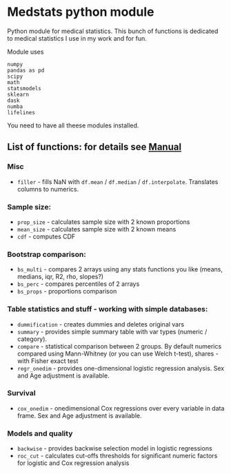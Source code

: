 # Medstats python module

Python module for medical statistics. This bunch of functions is dedicated to medical statistics I use in my work and for fun.

Module uses
```
numpy
pandas as pd
scipy
math
statsmodels
sklearn
dask
numba
lifelines
```
You need to have all theese modules installed. 

## List of functions: for details see [Manual](https://github.com/aysuvorov/medstats/blob/Beta/Manual.md)

### Misc

- `filler` - fills NaN with `df.mean` / `df.median` / `df.interpolate`. Translates columns to numerics.

### Sample size:

- `prop_size` - calculates sample size with 2 known proportions
- `mean_size` - calculates sample size with 2 known means
- `cdf` - computes CDF

### Bootstrap comparison:

- `bs_multi` - compares 2 arrays using any stats functions you like (means, medians, iqr, R2, rho, slopes?)
- `bs_perc` - compares percentiles of 2 arrays
- `bs_props` - proportions comparison

### Table statistics and stuff - working with simple databases:

- `dummification` - creates dummies and deletes original vars 
- `summary` - provides simple summary table with var types (numeric / category).
- `compare` - statistical comparison between 2 groups. By default numerics compared using Mann-Whitney (or you can use Welch t-test), shares - with Fisher exact test
- `regr_onedim` - provides one-dimensional logistic regression analysis. Sex and Age adjustment is available.

### Survival

- `cox_onedim` - onedimensional Cox regressions over every variable in data frame. Sex and Age adjustment is available.

### Models and quality

- `backwise` - provides backwise selection model in logistic regressions
- `roc_cut` - calculates cut-offs thresholds for significant numeric factors for logistic and Cox regression analysis

